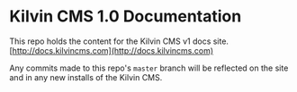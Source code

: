 # Kilvin CMS 1.0 Documentation

This repo holds the content for the Kilvin CMS v1 docs site.
[http://docs.kilvincms.com](http://docs.kilvincms.com)

Any commits made to this repo's `master` branch will be reflected on the site and in any new installs of the Kilvin CMS.
